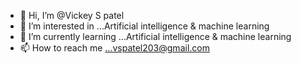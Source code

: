 - 👋 Hi, I’m @Vickey S patel
- 👀 I’m interested in ...Artificial intelligence & machine learning
- 🌱 I’m currently learning ...Artificial intelligence & machine learning
- 📫 How to reach me ...vspatel203@gmail.com

<!---
VickeyS/VickeyS is a ✨ special ✨ repository because its `README.md` (this file) appears on your GitHub profile.
You can click the Preview link to take a look at your changes.
--->
